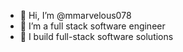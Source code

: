 - 👋 Hi, I’m @mmarvelous078
- 👀 I’m a full stack software engineer
- 🌱 I build full-stack software solutions


<!---
mmarvelous078/mmarvelous078 is a ✨ special ✨ repository because its `README.md` (this file) appears on your GitHub profile.
You can click the Preview link to take a look at your changes.
--->
